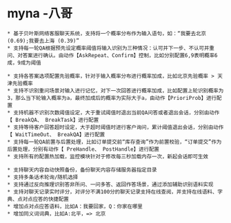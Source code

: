 # myna -八哥

	* 基于贝叶斯网络客服聊天系统，支持将一个概率分布作为输入语句，如：“我要去北京 (0.69);我要去上海 (0.39)”
	* 支持每一轮QA根据预先设定概率阈值将输入识别为三种情况：认可并下一步、不认可并重问、对答案进行确认。由动作【AskRepeat、Confirm】控制，比如分别配置6,9表明概率6成，9成为阈值

	* 支持各答案选项配置先验概率，针对于输入概率分布进行概率加成，比如北京先验概率 > 天津先验概率
	* 支持不识别重问场景对输入进行记忆，对下一次回答进行概率加成，比如配置上轮识别概率为3，那么当下轮输入概率为a，最终加成后的概率为实际大于a，由动作【PrioriProb】进行配置
	* 支持机器不识别次数阈值设定，大于重试阈值时退出当前QA问答或者退出会话，分别由动作【 BreakQA、 BreakTask】进行配置
	* 支持等待客户回答超时设定，大于超时阈值时进行客户询问，累计阈值退出会话，分别由动作【 WaitTimeOut、 BreakQA】进行配置
	* 支持每一轮QA前置与后置处理，比如订单提交前“库存查询”作为前置校验，“订单提交”作为后置处理，分别有动作【 PreHandle、 PostHandle】进行配置
	* 支持所有的配置热加载，监控模块针对于修改每三秒加载内存一次，新起会话即可生效

	* 支持聊天内容自动快照备份，备份聊天内容存储服务器指定目录
	* 支持多条话术轮询/随机选择
	* 支持通过反向推理识别答非所问、一问多答、返回作答场景，通过添加辅助识别语料实现
	* 支持对聊天记录实时评分，对评分不满100分的聊天记录支持在线查阅，并支持在线语料、字典、点对点应答的快捷配置
	* 增加点对点应答语料，比如A：我要回家，Q：你家在哪里
	* 增加同义词词典，比如A:北平，=> 北京

